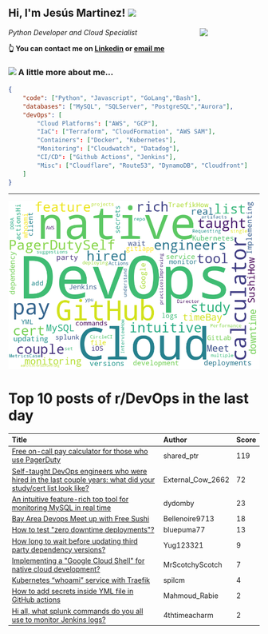 <!--
**jmartinezl/jmartinezl** is a ✨ _special_ ✨ repository because its `README.md` (this file) appears on your GitHub profile.

Here are some ideas to get you started:

- 🔭 I’m currently working on ...
- 🌱 I’m currently learning ...
- 👯 I’m looking to collaborate on ...
- 🤔 I’m looking for help with ...
- 💬 Ask me about ...
- 📫 How to reach me: ...
- 😄 Pronouns: ...
- ⚡ Fun fact: ...
-->

<h2>Hi, I'm Jesús Martinez! <img src="https://media.giphy.com/media/WUlplcMpOCEmTGBtBW/giphy.gif" width="30"> </h2>
<img align='right' src="https://media.giphy.com/media/NytMLKyiaIh6VH9SPm/giphy.gif" width="120">
<p><em>Python Developer and Cloud Specialist
</em></p>

**👆 You can contact me on [Linkedin](https://www.linkedin.com/in/jes%C3%BAs-martinez-2b7b10104/) or [email me](mailto:jesus.mtz.lorenzo@gmail.com)**

### <img src="https://media.giphy.com/media/VgCDAzcKvsR6OM0uWg/giphy.gif" width="50"> A little more about me...  

```json
{
    "code": ["Python", "Javascript", "GoLang","Bash"],
    "databases": ["MySQL", "SQLServer", "PostgreSQL","Aurora"],
    "devOps": [
        "Cloud Platforms": ["AWS", "GCP"],
        "IaC": ["Terraform", "CloudFormation", "AWS SAM"],
        "Containers": ["Docker", "Kubernetes"],
        "Monitoring": ["Cloudwatch", "Datadog"],
        "CI/CD": ["Github Actions", "Jenkins"],
        "Misc": ["Cloudflare", "Route53", "DynamoDB", "Cloudfront"]
    ]
}
```
---

![Wordcloud](./cloud.png)

# Top 10 posts of r/DevOps in the last day

| Title | Author | Score |
|:---|:---|:---|
| [Free on-call pay calculator for those who use PagerDuty](https://www.reddit.com/r/devops/comments/x79rhm/free_oncall_pay_calculator_for_those_who_use/) | shared_ptr | 119 |
| [Self-taught DevOps engineers who were hired in the last couple years: what did your study/cert list look like?](https://www.reddit.com/r/devops/comments/x7o8xg/selftaught_devops_engineers_who_were_hired_in_the/) | External_Cow_2662 | 72 |
| [An intuitive feature-rich top tool for monitoring MySQL in real time](https://www.reddit.com/r/devops/comments/x7keyo/an_intuitive_featurerich_top_tool_for_monitoring/) | dydomby | 23 |
| [Bay Area Devops Meet up with Free Sushi](https://www.reddit.com/r/devops/comments/x7mh1j/bay_area_devops_meet_up_with_free_sushi/) | Bellenoire9713 | 18 |
| [How to test "zero downtime deployments"?](https://www.reddit.com/r/devops/comments/x7gkln/how_to_test_zero_downtime_deployments/) | bluepuma77 | 13 |
| [How long to wait before updating third party dependency versions?](https://www.reddit.com/r/devops/comments/x7cbvu/how_long_to_wait_before_updating_third_party/) | Yug123321 | 9 |
| [Implementing a "Google Cloud Shell" for native cloud development?](https://www.reddit.com/r/devops/comments/x7xlup/implementing_a_google_cloud_shell_for_native/) | MrScotchyScotch | 7 |
| [Kubernetes “whoami” service with Traefik](https://www.reddit.com/r/devops/comments/x7kjs1/kubernetes_whoami_service_with_traefik/) | spilcm | 4 |
| [How to add secrets inside YML file in GitHub actions](https://www.reddit.com/r/devops/comments/x82d0m/how_to_add_secrets_inside_yml_file_in_github/) | Mahmoud_Rabie | 2 |
| [Hi all, what splunk commands do you all use to monitor Jenkins logs?](https://www.reddit.com/r/devops/comments/x7znwg/hi_all_what_splunk_commands_do_you_all_use_to/) | 4thtimeacharm | 2 |
